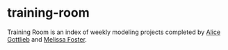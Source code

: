 # training-room
Training Room is an index of weekly modeling projects completed by [Alice Gottlieb](https://github.com/alice-gottlieb) and [Melissa Foster](https://github.com/hypernova1912).
